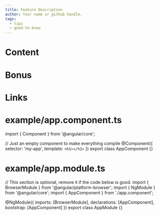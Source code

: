 ```yaml
---
title: Feature Description
author: Your name or github handle. 
tags:
  - tips
  - good-to-know
---
```

# Content


# Bonus
<!-- This is optional, remove if not needed -->
# Links
<!-- This is optional, remove if not needed -->

<!-- 
    __      _
  o'')}____//   The code below is used for interactive demos.
   `_/      )   You can override any of the components, or remove 
   (_(_/-(_/    the section to keep default value.
   
  -->
  
# example/app.component.ts
import { Component } from '@angular/core';

// Just an empty component to make everything compile
@Component({
  selector: 'my-app',
  template: `<h1></h2>`
})
export class AppComponent {}

# example/app.module.ts
// This section is optional, remove it if the code below is good.
import { BrowserModule } from '@angular/platform-browser';
import { NgModule } from '@angular/core';
import { AppComponent } from './app.component';

@NgModule({
  imports: [BrowserModule],
  declarations: [AppComponent],
  bootstrap: [AppComponent]
})
export class AppModule {}

